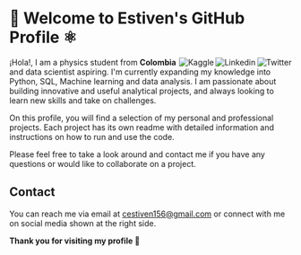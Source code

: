 # :milky_way: Welcome to Estiven's GitHub Profile :atom_symbol:

<a href="https://twitter.com/estiven0507">
  <img align="right" alt="Twitter" src="https://img.shields.io/badge/Twitter-1DA1F2?style=for-the-badge&logo=twitter&logoColor=white" />
 </a>
 
<a href="https://www.linkedin.com/in/estiven-castrillón-72823a253/">
  <img align="right" alt="Linkedin" src="https://img.shields.io/badge/LinkedIn-0077B5?style=for-the-badge&logo=linkedin&logoColor=white" />
 </a> 
 <a href="https://www.kaggle.com/estiven0507">
  <img align="right" alt="Kaggle" src="https://img.shields.io/badge/Kaggle-20BEFF?style=for-the-badge&logo=Kaggle&logoColor=white" />
 </a>

¡Hola!, I am a physics student from **Colombia** and data scientist aspiring. I'm currently expanding my knowledge into Python, SQL, Machine learning and data analysis. I am passionate about building innovative and useful analytical projects, and always looking to learn new skills and take on challenges.

On this profile, you will find a selection of my personal and professional projects. Each project has its own readme with detailed information and instructions on how to run and use the code.

Please feel free to take a look around and contact me if you have any questions or would like to collaborate on a project.

## Contact

You can reach me via email at cestiven156@gmail.com or connect with me on social media shown at the right side.

**Thank you for visiting my profile :rocket:**
